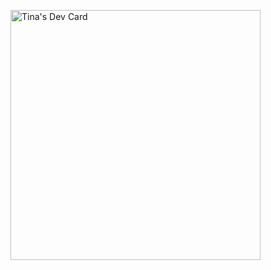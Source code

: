 
<a href="https://app.daily.dev/hoangyen"><img src="https://api.daily.dev/devcards/869a27bb9376496fb7ab74aa73a3c6c1.png?r=7vt" width="400" alt="Tina's Dev Card"/></a>
